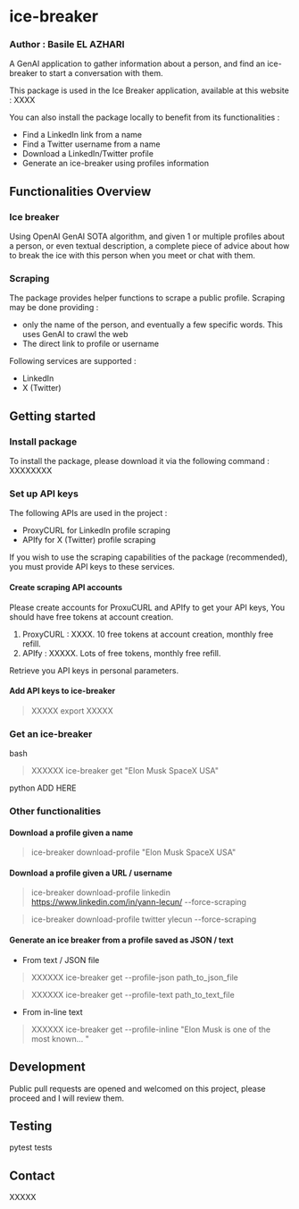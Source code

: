 # ice-breaker

### Author : Basile EL AZHARI

A GenAI application to gather information about a person, and find an ice-breaker to start a conversation with them.

This package is used in the Ice Breaker application, available at this website : XXXX

You can also install the package locally to benefit from its functionalities :
 - Find a LinkedIn link from a name
 - Find a Twitter username from a name
 - Download a LinkedIn/Twitter profile
 - Generate an ice-breaker using profiles information



## Functionalities Overview

### Ice breaker

Using OpenAI GenAI SOTA algorithm, and given 1 or multiple profiles about a person, or even textual description, a complete piece of advice 
about how to break the ice with this person when you meet or chat with them.

### Scraping

The package provides helper functions to scrape a public profile. Scraping may be done providing :
- only the name of the person, and eventually a few specific words. This uses GenAI to crawl the web 
- The direct link to profile or username

Following services are supported :
- LinkedIn
- X (Twitter)



## Getting started

### Install package
To install the package, please download it via the following command :
XXXXXXXX

### Set up API keys
The following APIs are used in the project : 
- ProxyCURL for LinkedIn profile scraping 
- APIfy for X (Twitter) profile scraping

If you wish to use the scraping capabilities of the package (recommended), you must provide API keys to these services.

#### Create scraping API accounts 

Please create accounts for ProxuCURL and APIfy to get your API keys, You should have free tokens at account creation.

1) ProxyCURL : XXXX. 10 free tokens at account creation, monthly free refill.
2) APIfy : XXXXX. Lots of free tokens, monthly free refill.

Retrieve you API keys in personal parameters.

#### Add API keys to ice-breaker

> XXXXX export XXXXX


### Get an ice-breaker
bash
> XXXXXX ice-breaker get "Elon Musk SpaceX USA"

python
ADD HERE


### Other functionalities

#### Download a profile given a name

> ice-breaker download-profile "Elon Musk SpaceX USA"

#### Download a profile given a URL / username

> ice-breaker download-profile linkedin https://www.linkedin.com/in/yann-lecun/ --force-scraping 

> ice-breaker download-profile twitter ylecun --force-scraping


#### Generate an ice breaker from a profile saved as JSON / text

 - From text / JSON file

> XXXXXX ice-breaker get --profile-json path_to_json_file

> XXXXXX ice-breaker get --profile-text path_to_text_file

 - From in-line text

> XXXXXX ice-breaker get --profile-inline "Elon Musk is one of the most known... " 



## Development

Public pull requests are opened and welcomed on this project, please proceed and I will review them.



## Testing

pytest tests



## Contact 

XXXXX